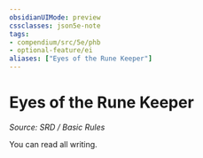 ```yaml
---
obsidianUIMode: preview
cssclasses: json5e-note
tags:
- compendium/src/5e/phb
- optional-feature/ei
aliases: ["Eyes of the Rune Keeper"]
---
```

# Eyes of the Rune Keeper
*Source: SRD / Basic Rules* 

You can read all writing.